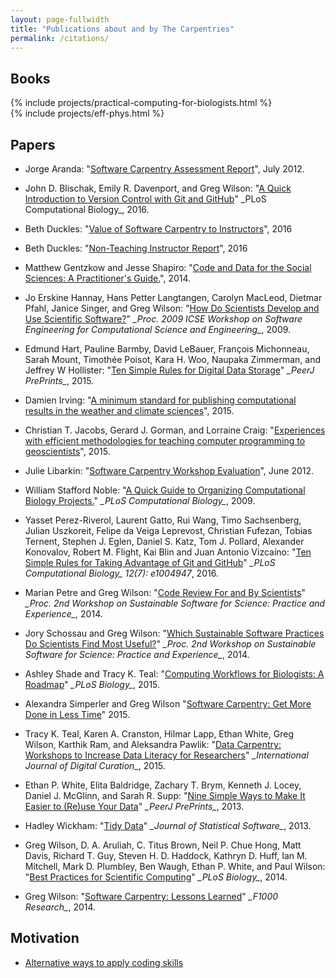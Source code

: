 ```yaml
---
layout: page-fullwidth
title: "Publications about and by The Carpentries"
permalink: /citations/
---
```


<h2>Books</h2>

<div class="row">
  <div class="medium-6 columns">{% include projects/practical-computing-for-biologists.html %}</div>
  <div class="medium-6 columns">{% include projects/eff-phys.html  %}</div>
</div>

<h2>Papers</h2>

<ul>

  <li>
    <p>
      Jorge Aranda: "<a href="{{site.filesurl}}/bib/aranda-assessment-2012-07.pdf">Software Carpentry Assessment Report</a>",
      July 2012.
    </p>
  </li>

  <li>
    <p>
      John D. Blischak, Emily R. Davenport, and Greg Wilson:
      "<a href="http://journals.plos.org/ploscompbiol/article?id=10.1371/journal.pcbi.1004668">A Quick Introduction to Version Control with Git and GitHub</a>"
      _PLoS Computational Biology_,
      2016.
    </p>
  </li>

  <li>
    <p>
      Beth Duckles:
      "<a href="{{site.baseurl}}/files/bib/duckles-instructor-engagement-2016.pdf">Value of Software Carpentry to Instructors</a>",
      2016
    </p>
  </li>

  <li>
    <p>
      Beth Duckles:
      "<a href="{{site.baseurl}}/files/bib/duckles-non-instructor-report-2016.pdf">Non-Teaching Instructor Report</a>",
      2016
    </p>
  </li>

  <li>
    <p>
      Matthew Gentzkow and Jesse Shapiro:
      "<a href="https://people.stanford.edu/gentzkow/sites/default/files/codeanddata.pdf">Code and Data for the Social Sciences: A Practitioner's Guide.</a>",
      2014.
    </p>
  </li>

  <li>
    <p>
      Jo Erskine Hannay, Hans Petter Langtangen, Carolyn MacLeod, Dietmar Pfahl, Janice Singer, and Greg Wilson:
      "<a href="{{site.filesurl}}/bib/secse-survey-2009.pdf">How Do Scientists Develop and Use Scientific Software?</a>"
      <cite>_Proc. 2009 ICSE Workshop on Software Engineering for Computational Science and Engineering_</cite>,
      2009.
    </p>
  </li>

  <li>
    <p>
      Edmund Hart, Pauline Barmby, David LeBauer, Fran&ccedil;ois Michonneau, Sarah Mount, Timoth&eacute;e Poisot, Kara H. Woo,
      Naupaka Zimmerman, and Jeffrey W Hollister:
      "<a href="https://peerj.com/preprints/1448/">Ten Simple Rules for Digital Data Storage</a>"
      <cite>_PeerJ PrePrints_</cite>,
      2015.
    </p>
  </li>

  <li>
    <p>
      Damien Irving:
      "<a href="http://journals.ametsoc.org/doi/abs/10.1175/BAMS-D-15-00010.1">A minimum standard for publishing computational results in the weather and climate sciences</a>",
      2015.
    </p>
  </li>

  <li>
    <p>
      Christian T. Jacobs, Gerard J. Gorman, and Lorraine Craig:
      "<a href="http://arxiv.org/abs/1505.05425">Experiences with efficient methodologies for teaching computer programming to geoscientists</a>",
      2015.
    </p>
  </li>

  <li>
    <p>
      Julie Libarkin:
      "<a href="{{site.filesurl}}/bib/libarkin-assessment-report-2012-06.pdf">Software Carpentry Workshop Evaluation</a>",
      June 2012.
    </p>
  </li>

  <li>
    <p>
      William Stafford Noble:
      "<a href="http://journals.plos.org/ploscompbiol/article?id=10.1371/journal.pcbi.1000424">A Quick Guide to Organizing Computational Biology Projects.</a>"
      <cite>_PLoS Computational Biology_</cite>,
      2009.
    </p>
  </li>

  <li>
    <p>
      Yasset Perez-Riverol, Laurent Gatto, Rui Wang, Timo Sachsenberg, Julian Uszkoreit, Felipe da Veiga Leprevost, 
      Christian Fufezan, Tobias Ternent, Stephen J. Eglen, Daniel S. Katz, Tom J. Pollard, Alexander Konovalov, 
      Robert M. Flight, Kai Blin and Juan Antonio Vizcaíno:
      "<a href="http://dx.doi.org/10.1371/journal.pcbi.1004947">Ten Simple Rules for Taking Advantage of Git and GitHub</a>"
      <cite>_PLoS Computational Biology_ 12(7): e1004947</cite>,
      2016.
    </p>
  </li>

  <li>
    <p>
      Marian Petre and Greg Wilson:
      "<a href="http://arxiv.org/abs/1407.5648">Code Review For and By Scientists</a>"
      <cite>_Proc. 2nd Workshop on Sustainable Software for Science: Practice and Experience_</cite>,
      2014.
    </p>
  </li>

  <li>
    <p>
      Jory Schossau and Greg Wilson:
      "<a href="http://arxiv.org/abs/1407.6220">Which Sustainable Software Practices Do Scientists Find Most Useful?</a>"
      <cite>_Proc. 2nd Workshop on Sustainable Software for Science: Practice and Experience_</cite>,
      2014.
    </p>
  </li>

  <li>
    <p>
      Ashley Shade and Tracy K. Teal:
      "<a href="http://www.ncbi.nlm.nih.gov/pmc/articles/PMC4658184/">Computing Workflows for Biologists: A Roadmap</a>"
      <cite>_PLoS Biology_</cite>,
      2015.
    </p>
  </li>

  <li>
    <p>
      Alexandra Simperler and Greg Wilson
      "<a href="http://arxiv.org/abs/1506.02575">Software Carpentry: Get More Done in Less Time</a>"
      2015.
    </p>
  </li>

  <li>
    <p>
      Tracy K. Teal, Karen A. Cranston, Hilmar Lapp, Ethan White, Greg Wilson, Karthik Ram, and Aleksandra Pawlik:
      "<a href="http://ijdc.net/index.php/ijdc/article/view/10.1.135">Data Carpentry: Workshops to Increase Data Literacy for Researchers</a>"
      <cite>_International Journal of Digital Curation_</cite>,
      2015.
    </p>
  </li>

  <li>
    <p>
      Ethan P. White, Elita Baldridge, Zachary T. Brym, Kenneth J. Locey, Daniel J. McGlinn, and Sarah R. Supp:
      "<a href="https://peerj.com/preprints/7/">Nine Simple Ways to Make It Easier to (Re)use Your Data</a>"
      <cite>_PeerJ PrePrints_</cite>,
      2013.
    </p>
  </li>

  <li>
    <p>
      Hadley Wickham:
      "<a href="http://www.jstatsoft.org/index.php/jss/article/view/v059i10/">Tidy Data</a>"
      <cite>_Journal of Statistical Software_</cite>,
      2013.
    </p>
  </li>

  <li>
    <p>
      Greg Wilson, D. A. Aruliah, C. Titus Brown, Neil P. Chue Hong, Matt Davis, Richard T. Guy, Steven H. D. Haddock, Kathryn D. Huff,
      Ian M. Mitchell, Mark D. Plumbley, Ben Waugh, Ethan P. White, and Paul Wilson:
      "<a href="http://journals.plos.org/plosbiology/article?id=10.1371/journal.pbio.1001745">Best Practices for Scientific Computing</a>"
      <cite>_PLoS Biology_</cite>,
      2014.
    </p>
  </li>

  <li>
    <p>
      Greg Wilson:
      "<a href="http://f1000research.com/articles/3-62/v2">Software Carpentry: Lessons Learned</a>"
      <cite>_F1000 Research_</cite>,
      2014.
    </p>
  </li>

</ul>

<h2>Motivation</h2>

<ul>
  <li><p><a href="/alternative_uses_for_code/">Alternative ways to apply coding skills</a></p></li>
</ul>
